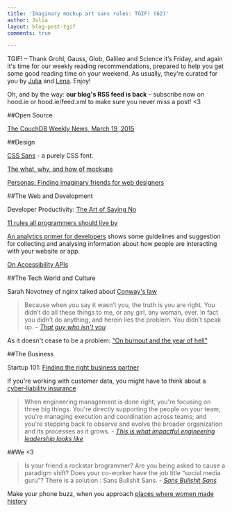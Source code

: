 ```yaml
---
title: 'Imaginary mockup art sans rules: TGIF! (62)'
author: Julia
layout: blog-post-tgif
comments: true

---
```



TGIF! – Thank Grohl, Gauss, Glob, Galileo and Science it’s Friday, and again it's time for our weekly reading recommendations, prepared to help you get some good reading time on your weekend. As usually, they're curated for you by [Julia](http://twitter.com/juschm) and [Lena](http://twitter.com/lrnrd). Enjoy!

Oh, and by the way: <b>our blog's RSS feed is back</b> – subscribe now on hood.ie or hood.ie/feed.xml to make sure you never miss a post! <3

##Open Source

[The CouchDB Weekly News, March 19, 2015](http://blog.couchdb.org/2015/03/19/the-couchdb-weekly-news-march-19-2015/)

##Design

[CSS Sans](http://yusugomori.com/projects/css-sans/fonts) - a purely CSS font.

[The what, why, and how of mockups](http://designmodo.com/mockups/)

[Personas: Finding imaginary friends for web designers](http://www.webdesignerdepot.com/2015/03/personas-finding-imaginary-friends-for-web-designers/)

##The Web and Development

Developer Productivity: [The Art of Saying No](https://localizejs.com/blog/startup/developer-productivity-saying-no)

[11 rules all programmers should live by](http://dotnet.dzone.com/articles/11-rules-all-programmers)

[An analytics primer for developers](https://hacks.mozilla.org/2015/03/an-analytics-primer-for-developers/) shows some guidelines and suggestion for collecting and analysing information about how people are interacting with your website or app.

[On Accessibility APIs](http://www.smashingmagazine.com/2015/03/16/web-accessibility-with-accessibility-api/)

##The Tech World and Culture

Sarah Novotney of nginx talked about [Conway's law](https://www.youtube.com/watch?v=zA1EXJV1JWQ)

>Because when you say it wasn’t you, the truth is you are right. You didn’t do all these things to me, or any girl, any woman, ever. In fact you didn’t do anything, and herein lies the problem. You didn’t speak up. - <cite>[That guy who isn't you](http://gutsmagazine.ca/blog/that-guy-who-isnt-you)</cite>

As it doesn't cease to be a problem: ["On burnout and the year of hell"](https://the-pastry-box-project.net/dylan-wilbanks/2015-march-17)

##The Business

Startup 101: [Finding the right business partner](http://mashable.com/2015/02/28/startup-business-partner/)

If you're working with customer data, you might have to think about a [cyber-liability insurance](http://www.inc.com/minda-zetlin/5-surprising-things-you-need-to-know-about-cyber-liability-insurance.html)

>When engineering management is done right, you're focusing on three big things. You're directly supporting the people on your team; you're managing execution and coordination across teams; and you're stepping back to observe and evolve the broader organization and its processes as it grows. - <cite>[This is what impactful engineering leadership looks like](http://firstround.com/review/this-is-what-impactful-engineering-leadership-looks-like/)</cite>

##We <3

>Is your friend a rockstar brogrammer? Are you being asked to cause a paradigm shift? Does your co-worker have the job title “social media guru”? There is a solution : Sans Bullshit Sans. -
<cite>[Sans Bullshit Sans](http://www.sansbullshitsans.com/)</cite>

Make your phone buzz, when you approach [places where women made history](http://magazine.good.is/articles/spark-women-on-map-google-app)
